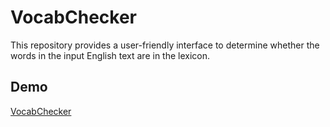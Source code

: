 # VocabChecker
This repository provides a user-friendly interface to determine whether the words in the input English text are in the lexicon.

## Demo
[VocabChecker](https://checker.baizx.cool)